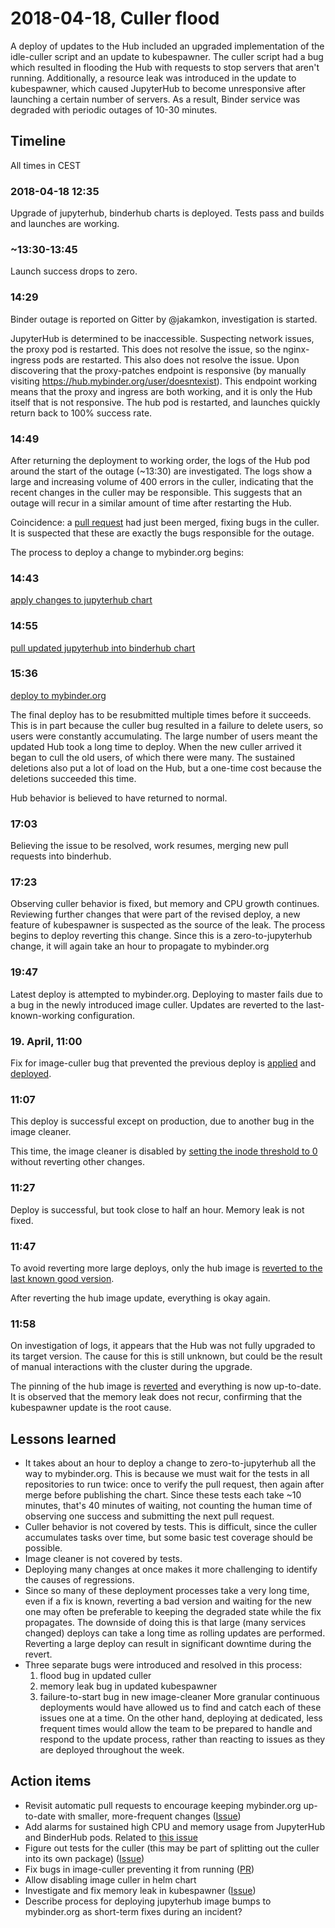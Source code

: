 # 2018-04-18, Culler flood

A deploy of updates to the Hub included an upgraded implementation of the idle-culler script and an update to kubespawner.
The culler script had a bug which resulted in flooding the Hub with requests to stop servers that aren't running.
Additionally, a resource leak was introduced in the update to kubespawner,
which caused JupyterHub to become unresponsive after launching a certain
number of servers.
As a result, Binder service was degraded with periodic outages of 10-30 minutes.

## Timeline

All times in CEST

### 2018-04-18 12:35

Upgrade of jupyterhub, binderhub charts is deployed. Tests pass and builds and launches are working.

### ~13:30-13:45

Launch success drops to zero.


### 14:29

Binder outage is reported on Gitter by @jakamkon, investigation is started.

JupyterHub is determined to be inaccessible. Suspecting network issues, the proxy pod is restarted.
This does not resolve the issue, so the nginx-ingress pods are restarted.
This also does not resolve the issue.
Upon discovering that the proxy-patches endpoint is responsive (by manually visiting https://hub.mybinder.org/user/doesntexist).
This endpoint working means that the proxy and ingress are both working,
and it is only the Hub itself that is not responsive.
The hub pod is restarted, and launches quickly return back to 100% success rate.

### 14:49

After returning the deployment to working order, the logs of the Hub pod around the start of the outage (~13:30) are investigated.
The logs show a large and increasing volume of 400 errors in the culler,
indicating that the recent changes in the culler may be responsible.
This suggests that an outage will recur in a similar amount of time after restarting the Hub.

Coincidence: a [pull request](https://github.com/jupyterhub/jupyterhub/pull/1807) had just been merged, fixing bugs in the culler.
It is suspected that these are exactly the bugs responsible for the outage.

The process to deploy a change to mybinder.org begins:

### 14:43

[apply changes to jupyterhub chart](https://github.com/jupyterhub/zero-to-jupyterhub-k8s/pull/655)

### 14:55

[pull updated jupyterhub into binderhub chart](https://github.com/jupyterhub/binderhub/pull/526)

### 15:36

[deploy to mybinder.org](https://github.com/jupyterhub/mybinder.org-deploy/pull/562)

The final deploy has to be resubmitted multiple times before it succeeds.
This is in part because the culler bug resulted in a failure to delete users,
so users were constantly accumulating.
The large number of users meant the updated Hub took a long time to deploy.
When the new culler arrived it began to cull the old users,
of which there were many.
The sustained deletions also put a lot of load on the Hub,
but a one-time cost because the deletions succeeded this time.

Hub behavior is believed to have returned to normal.

### 17:03

Believing the issue to be resolved, work resumes,
merging new pull requests into binderhub.

### 17:23

Observing culler behavior is fixed, but memory and CPU growth continues.
Reviewing further changes that were part of the revised deploy,
a new feature of kubespawner is suspected as the source of the leak.
The process begins to deploy reverting this change.
Since this is a zero-to-jupyterhub change, it will again take an hour to propagate to mybinder.org

### 19:47

Latest deploy is attempted to mybinder.org.
Deploying to master fails due to a bug in the newly introduced image culler.
Updates are reverted to the last-known-working configuration.

### 19. April, 11:00

Fix for image-culler bug that prevented the previous deploy is [applied](https://github.com/jupyterhub/binderhub/pull/530)
and [deployed](https://github.com/jupyterhub/mybinder.org-deploy/pull/567).

### 11:07

This deploy is successful except on production,
due to another bug in the image cleaner.

This time, the image cleaner is disabled by
[setting the inode threshold to 0](https://github.com/jupyterhub/mybinder.org-deploy/pull/568) without reverting other changes.

### 11:27

Deploy is successful, but took close to half an hour.
Memory leak is not fixed.

### 11:47

To avoid reverting more large deploys,
only the hub image is [reverted to the last known good version](https://github.com/jupyterhub/mybinder.org-deploy/pull/569).

After reverting the hub image update, everything is okay again.

### 11:58

On investigation of logs, it appears that the Hub was not fully upgraded to its target version.
The cause for this is still unknown,
but could be the result of manual interactions with the cluster during the upgrade.

The pinning of the hub image is [reverted](https://github.com/jupyterhub/mybinder.org-deploy/pull/570)
and everything is now up-to-date.
It is observed that the memory leak does not recur,
confirming that the kubespawner update is the root cause.


## Lessons learned

- It takes about an hour to deploy a change to zero-to-jupyterhub all the way to
  mybinder.org. This is because we must wait for the tests in all repositories to
  run twice: once to verify the pull request, then again after merge before
  publishing the chart. Since these tests each take ~10 minutes, that's 40
  minutes of waiting, not counting the human time of observing one success and
  submitting the next pull request.
- Culler behavior is not covered by tests.
  This is difficult, since the culler accumulates tasks over time,
  but some basic test coverage should be possible.
- Image cleaner is not covered by tests.
- Deploying many changes at once makes it more challenging to identify the causes of regressions.
- Since so many of these deployment processes take a very long time,
  even if a fix is known, reverting a bad version and waiting for the new one
  may often be preferable to keeping the degraded state while the fix propagates.
  The downside of doing this is that large (many services changed) deploys
  can take a long time as rolling updates are performed.
  Reverting a large deploy can result in significant downtime
  during the revert.
- Three separate bugs were introduced and resolved in this process:
    1. flood bug in updated culler
    2. memory leak bug in updated kubespawner
    3. failure-to-start bug in new image-cleaner
  More granular continuous deployments would have allowed us to find and catch
  each of these issues one at a time.
  On the other hand, deploying at dedicated, less frequent times
  would allow the team to be prepared to handle and respond to the update process,
  rather than reacting to issues as they are deployed throughout the week.


## Action items

- Revisit automatic pull requests to encourage keeping
  mybinder.org up-to-date with smaller, more-frequent changes
  ([Issue](https://github.com/jupyterhub/binderhub/pull/222))
- Add alarms for sustained high CPU and memory usage from JupyterHub and BinderHub pods. Related to [this issue](https://github.com/jupyterhub/mybinder.org-deploy/pull/527)
- Figure out tests for the culler (this may be part of splitting out the culler into its own package)
  ([Issue](https://github.com/jupyterhub/jupyterhub/issues/1791))
- Fix bugs in image-culler preventing it from running
  ([PR](https://github.com/jupyterhub/binderhub/pull/534))
- Allow disabling image culler in helm chart
- Investigate and fix memory leak in kubespawner
  ([Issue](https://github.com/jupyterhub/kubespawner/issues/165))
- Describe process for deploying jupyterhub image bumps to mybinder.org as short-term fixes during an incident?
